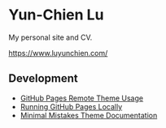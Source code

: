 # Yun-Chien Lu

My personal site and CV.

https://www.luyunchien.com/

## Development

- [GitHub Pages Remote Theme Usage](https://github.blog/2017-11-29-use-any-theme-with-github-pages/)
- [Running GitHub Pages Locally](https://docs.github.com/en/pages/setting-up-a-github-pages-site-with-jekyll/testing-your-github-pages-site-locally-with-jekyll)
- [Minimal Mistakes Theme Documentation](https://mmistakes.github.io/minimal-mistakes/docs/quick-start-guide/)
